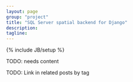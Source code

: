```yaml
---
layout: page
group: "project"
title: "SQL Server spatial backend for Django"
description:
tagline:
---
```

{% include JB/setup %}

TODO: needs content

TODO: Link in related posts by tag
